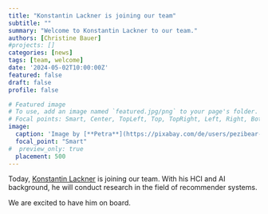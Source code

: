 ```yaml
---
title: "Konstantin Lackner is joining our team"
subtitle: ""
summary: "Welcome to Konstantin Lackner to our team."
authors: [Christine Bauer]
#projects: []
categories: [news]
tags: [team, welcome]
date: '2024-05-02T10:00:00Z'
featured: false
draft: false
profile: false

# Featured image
# To use, add an image named `featured.jpg/png` to your page's folder.
# Focal points: Smart, Center, TopLeft, Top, TopRight, Left, Right, BottomLeft, Bottom, BottomRight.
image:
  caption: 'Image by [**Petra**](https://pixabay.com/de/users/pezibear-526143/?utm_source=link-attribution&utm_medium=referral&utm_campaign=image&utm_content=772389) from [**Pixabay**](https://pixabay.com/de//?utm_source=link-attribution&utm_medium=referral&utm_campaign=image&utm_content=772389).' 
  focal_point: "Smart"
#  preview_only: true
  placement: 500
---
```


Today, [Konstantin Lackner](/author/konstantin-lackner) is joining our team. 
With his HCI and AI background, he will conduct research in the field of recommender systems.

We are excited to have him on board.